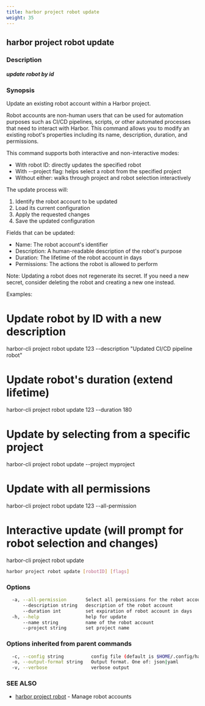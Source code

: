 ```yaml
---
title: harbor project robot update
weight: 35
---
```

## harbor project robot update

### Description

##### update robot by id

### Synopsis

Update an existing robot account within a Harbor project.

Robot accounts are non-human users that can be used for automation purposes
such as CI/CD pipelines, scripts, or other automated processes that need
to interact with Harbor. This command allows you to modify an existing robot's
properties including its name, description, duration, and permissions.

This command supports both interactive and non-interactive modes:
- With robot ID: directly updates the specified robot
- With --project flag: helps select a robot from the specified project
- Without either: walks through project and robot selection interactively

The update process will:
1. Identify the robot account to be updated
2. Load its current configuration
3. Apply the requested changes
4. Save the updated configuration

Fields that can be updated:
- Name: The robot account's identifier
- Description: A human-readable description of the robot's purpose
- Duration: The lifetime of the robot account in days
- Permissions: The actions the robot is allowed to perform

Note: Updating a robot does not regenerate its secret. If you need a new
secret, consider deleting the robot and creating a new one instead.

Examples:
  # Update robot by ID with a new description
  harbor-cli project robot update 123 --description "Updated CI/CD pipeline robot"

  # Update robot's duration (extend lifetime)
  harbor-cli project robot update 123 --duration 180

  # Update by selecting from a specific project
  harbor-cli project robot update --project myproject

  # Update with all permissions
  harbor-cli project robot update 123 --all-permission

  # Interactive update (will prompt for robot selection and changes)
  harbor-cli project robot update

```sh
harbor project robot update [robotID] [flags]
```

### Options

```sh
  -a, --all-permission       Select all permissions for the robot account
      --description string   description of the robot account
      --duration int         set expiration of robot account in days
  -h, --help                 help for update
      --name string          name of the robot account
      --project string       set project name
```

### Options inherited from parent commands

```sh
  -c, --config string          config file (default is $HOME/.config/harbor-cli/config.yaml)
  -o, --output-format string   Output format. One of: json|yaml
  -v, --verbose                verbose output
```

### SEE ALSO

* [harbor project robot](harbor-project-robot.md)	 - Manage robot accounts

